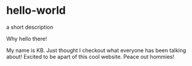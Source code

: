 # hello-world
a short description


Why hello there!

My name is KB. Just thought I checkout what everyone has been talking about! Excited to be apart of this cool website.
Peace out hommies!
